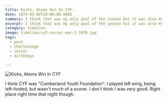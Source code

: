 ```yaml
---
title: Kicks, Atoms Win In CYF.
date: 1979-03-02T19:00:00.000Z
summary: I think that was my only goal of the season but it was also my birthday.
excerpt: I think that was my only goal of the season but it was also my birthday.
category: timeline
image: timeline/cyf-soccer-mar-2-1979.jpg
tags:
  - post 
  - Chattanooga
  - soccer
  - birthdays

---
```


![Kicks, Atoms Win In CYF](/static/img/timeline/cyf-soccer-mar-2-1979.jpg "Kicks, Atoms Win In CYF")

I think CYF was "Cumberland Youth Foundation". I played left wing, being left-footed, but wasn't much of a scorer. I don't think I was very good. Right place right time that night though.